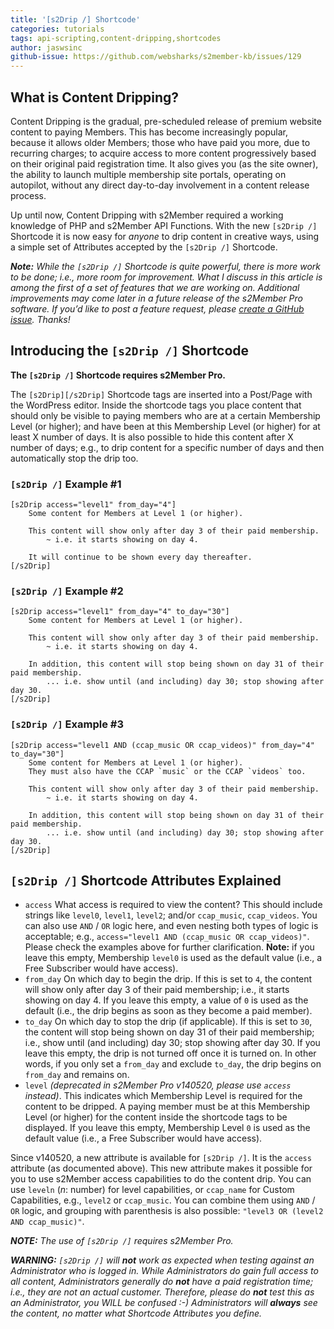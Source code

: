 ```yaml
---
title: '[s2Drip /] Shortcode'
categories: tutorials
tags: api-scripting,content-dripping,shortcodes
author: jaswsinc
github-issue: https://github.com/websharks/s2member-kb/issues/129
---
```


## What is Content Dripping?

Content Dripping is the gradual, pre-scheduled release of premium website content to paying Members. This has become increasingly popular, because it allows older Members; those who have paid you more, due to recurring charges; to acquire access to more content progressively based on their original paid registration time. It also gives you (as the site owner), the ability to launch multiple membership site portals, operating on autopilot, without any direct day-to-day involvement in a content release process.

Up until now, Content Dripping with s2Member required a working knowledge of PHP and s2Member API Functions. With the new `[s2Drip /]` Shortcode it is now easy for _anyone_ to drip content in creative ways, using a simple set of Attributes accepted by the `[s2Drip /]` Shortcode.

_**Note:** While the `[s2Drip /]` Shortcode is quite powerful, there is more work to be done; i.e., more room for improvement. What I discuss in this article is among the first of a set of features that we are working on. Additional improvements may come later in a future release of the s2Member Pro software. If you’d like to post a feature request, please [create a GitHub issue](https://github.com/websharks/s2member/issues). Thanks!_

## Introducing the `[s2Drip /]` Shortcode

**The `[s2Drip /]` Shortcode requires s2Member Pro.**

The `[s2Drip][/s2Drip]` Shortcode tags are inserted into a Post/Page with the WordPress editor. Inside the shortcode tags you place content that should only be visible to paying members who are at a certain Membership Level (or higher); and have been at this Membership Level (or higher) for at least X number of days. It is also possible to hide this content after X number of days; e.g., to drip content for a specific number of days and then automatically stop the drip too.

### `[s2Drip /]` Example #1

```text
[s2Drip access="level1" from_day="4"]
    Some content for Members at Level 1 (or higher).

    This content will show only after day 3 of their paid membership.
        ~ i.e. it starts showing on day 4.

    It will continue to be shown every day thereafter.
[/s2Drip]
```

### `[s2Drip /]` Example #2

```text
[s2Drip access="level1" from_day="4" to_day="30"]
    Some content for Members at Level 1 (or higher).

    This content will show only after day 3 of their paid membership.
        ~ i.e. it starts showing on day 4.

    In addition, this content will stop being shown on day 31 of their paid membership.
        ... i.e. show until (and including) day 30; stop showing after day 30.
[/s2Drip]
```

### `[s2Drip /]` Example #3

```text
[s2Drip access="level1 AND (ccap_music OR ccap_videos)" from_day="4" to_day="30"]
    Some content for Members at Level 1 (or higher).
    They must also have the CCAP `music` or the CCAP `videos` too.

    This content will show only after day 3 of their paid membership.
        ~ i.e. it starts showing on day 4.

    In addition, this content will stop being shown on day 31 of their paid membership.
        ... i.e. show until (and including) day 30; stop showing after day 30.
[/s2Drip]
```

## `[s2Drip /]` Shortcode Attributes Explained

<div class="li-margins"></div>

-   `access` What access is required to view the content? This should include strings like `level0`, `level1`, `level2`; and/or `ccap_music`, `ccap_videos`. You can also use `AND` / `OR` logic here, and even nesting both types of logic is acceptable; e.g., `access="level1 AND (ccap_music OR ccap_videos)"`. Please check the examples above for further clarification. **Note:** if you leave this empty, Membership `level0` is used as the default value (i.e., a Free Subscriber would have access).
-   `from_day` On which day to begin the drip. If this is set to `4`, the content will show only after day 3 of their paid membership; i.e., it starts showing on day 4. If you leave this empty, a value of `0` is used as the default (i.e., the drip begins as soon as they become a paid member).
-   `to_day` On which day to stop the drip (if applicable). If this is set to `30`, the content will stop being shown on day 31 of their paid membership; i.e., show until (and including) day 30; stop showing after day 30. If you leave this empty, the drip is not turned off once it is turned on. In other words, if you only set a `from_day` and exclude `to_day`, the drip begins on `from_day` and remains on.
-   `level` *(deprecated in s2Member Pro v140520, please use `access` instead)*. This indicates which Membership Level is required for the content to be dripped. A paying member must be at this Membership Level (or higher) for the content inside the shortcode tags to be displayed. If you leave this empty, Membership Level `0` is used as the default value (i.e., a Free Subscriber would have access).

Since v140520, a new attribute is available for `[s2Drip /]`. It is the `access` attribute (as documented above). This new attribute makes it possible for you to use s2Member access capabilities to do the content drip. You can use `leveln` (*n*: number) for level capabilities, or `ccap_name` for Custom Capabilities, e.g., `level2` or `ccap_music`. You can combine them using `AND` / `OR` logic, and grouping with parenthesis is also possible: `"level3 OR (level2 AND ccap_music)"`.

_**NOTE:** The use of `[s2Drip /]` requires s2Member Pro._

_**WARNING:** `[s2Drip /]` will **not** work as expected when testing against an Administrator who is logged in. While Administrators do gain full access to all content, Administrators generally do **not** have a paid registration time; i.e., they are not an actual customer. Therefore, please do **not** test this as an Administrator, you WILL be confused :-) Administrators will **always** see the content, no matter what Shortcode Attributes you define._
